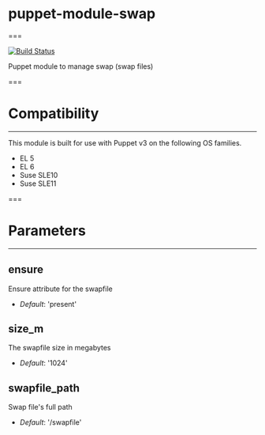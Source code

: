 # puppet-module-swap
===

[![Build Status](https://travis-ci.org/Ericsson/puppet-module-swap.png?branch=master)](https://travis-ci.org/Ericsson/puppet-module-swap)

Puppet module to manage swap (swap files)

===

# Compatibility
---------------
This module is built for use with Puppet v3 on the following OS families.

* EL 5
* EL 6
* Suse SLE10
* Suse SLE11

===

# Parameters
------------

ensure
------
Ensure attribute for the swapfile

- *Default*: 'present'

size_m
------
The swapfile size in megabytes

- *Default*: '1024'

swapfile_path
-------------
Swap file's full path

- *Default*: '/swapfile'
